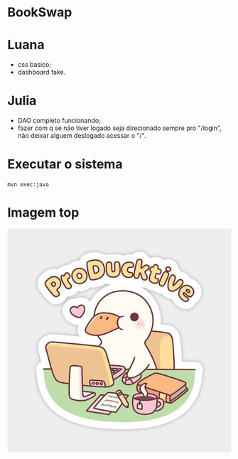# BookSwap

# Luana
- css basico;
- dashboard fake.

# Julia 
- DAO completo funcionando;
- fazer com q se não tiver logado seja direcionado sempre pro "/login",
  não deixar alguem deslogado acessar o "/".

# Executar o sistema
`mvn exec:java`

# Imagem top

![kk](f8e830e2-7a3f-4824-832f-6ac92445f6dd.jpg)